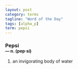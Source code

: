 ```yaml
---
layout: post
category: terms
tagline: "Word of the Day"
tags: [alpha_p]
term: pepsi
---
```


<h3>Pepsi<br/> <small>&mdash; n. (pep<span>&middot;</span>si)</small></h3>
<p><ol>
<li>an invigorating body of water</li>
</ol></p>
